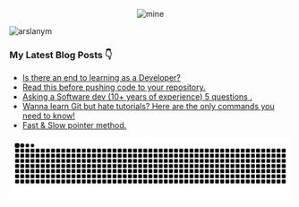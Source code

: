 <div align="center">
  
![mine](https://user-images.githubusercontent.com/104521101/230166113-c0f96eb9-20ef-4d8f-824b-842ffea88b7f.png)
  
</div>
  
<p align="left"> <img src="https://komarev.com/ghpvc/?username=arslanym&label=Profile%20views&color=0e75b6&style=flat" alt="arslanym" /> </p>


### My Latest Blog Posts 👇
<!-- HASHNODE:START -->
- [Is there an end to learning as a Developer?](https://arsalanmalik.hashnode.dev/is-there-an-end-to-learning-as-a-developer)
- [Read this before pushing  code to your repository.](https://arsalanmalik.hashnode.dev/read-this-before-pushing-code-to-your-repository)
- [Asking a Software dev &lpar;10+ years of experience&rpar; 5 questions .](https://arsalanmalik.hashnode.dev/asking-a-software-dev-10-years-of-experience-5-questions)
- [Wanna learn Git but hate tutorials? Here are the only commands you need to know!](https://arsalanmalik.hashnode.dev/wanna-learn-git-but-hate-tutorials-here-are-the-only-commands-you-need-to-know)
- [Fast &amp; Slow pointer method.](https://arsalanmalik.hashnode.dev/fast-slow-pointer-method)
<!-- HASHNODE:END -->


<div align="center">
<img src="https://raw.githubusercontent.com/ArslanYM/ArslanYM/output/snake.svg" alt="Snake animation" />
</div>




